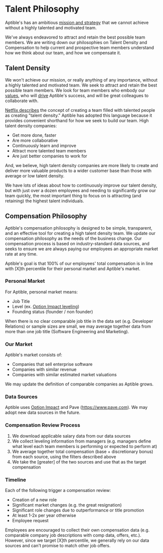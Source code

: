 # Talent Philosophy
Aptible's has an ambitious [mission and strategy](/mission-strategy.md) that we cannot achieve without a highly talented and motivated team.

We've always endeavored to attract and retain the best possible team members. We are writing down our philosophies on Talent Density and Compensation to help current and prospective team members understand how we think about our team, and how we compensate it.

## Talent Density
We won't achieve our mission, or really anything of any importance, without a highly talented and motivated team. We seek to attract and retain the best possible team members. We look for team members who embody our [values](values.md), who will [drive](https://www.linkedin.com/pulse/drivers-vs-passengers-frank-slootman/) Aptible's success, and will be great colleagues to collaborate with.

[Netflix describes](https://www.amazon.com/No-Rules-Netflix-Culture-Reinvention/dp/1984877860) the concept of creating a team filled with talented people as creating "talent density." Aptible has adopted this language because it provides convenient shorthand for how we seek to build our team. High talent density companies:
* Get more done, faster
* Are more collaborative
* Continuously learn and improve
* Attract more talented team members
* Are just better companies to work for

And, we believe, high talent density companies are more likely to create and deliver more valuable products to a wider customer base than those with average or low talent density.

We have lots of ideas about how to continuously improve our talent density, but with just over a dozen employees and needing to significantly grow our team quickly, the most important thing to focus on is attracting (and retaining) the highest talent individuals.

## Compensation Philosophy
Aptible's compensation philosophy is designed to be simple, transparent, and an effective tool for creating a high talent density team. We update our compensation philosophy as the needs of the business change. Our compensation process is based on industry-standard data sources, and seeks to ensure we are always paying our employees an appropriate market rate at any time.

Aptible's goal is that 100% of our employees' total compensation is in line with [X]th percentile for their personal market and Aptible's market.

### Personal Market
For Aptible, personal market means:
* Job Title
* Level (ex. [Option Impact leveling](https://www.optionimpact.com/partials/userGuide/jobLevelUG.html))
* Founding status (founder / non founder)

When there is no clear comparable job title in the data set (e.g. Developer Relations) or sample sizes are small, we may average together data from more than one job title (Software Engineering and Marketing).

### Our Market
Aptible's market consists of:
* Companies that sell enterprise software
* Companies with similar revenue
* Companies with similar estimated market valuations

We may update the definition of comparable companies as Aptible grows.

### Data Sources
Aptible uses [Option Impact](https://www.optionimpact.com) and Pave (https://www.pave.com). We may adopt new data sources in the future.

### Compensation Review Process
1. We download applicable salary data from our data sources
2. We collect leveling information from managers (e.g. managers define what level each team members is performing or expected to perform at)
3. We average together total compensation (base + discretionary bonus) from each source, using the filters described above
4. We take the [greater] of the two sources and use that as the target compensation

### Timeline
Each of the following trigger a compensation review:

* Creation of a new role
* Significant market changes (e.g. the great resignation)
* Significant role changes due to outperformance or title promotion
* At least 1-2x per year otherwise
* Employee request

Employees are encouraged to collect their own compensation data (e.g. comparable company job descriptions with comp data, offers, etc.). However, since we target [X]th percentile, we generally rely on our data sources and can't promise to match other job offers.
